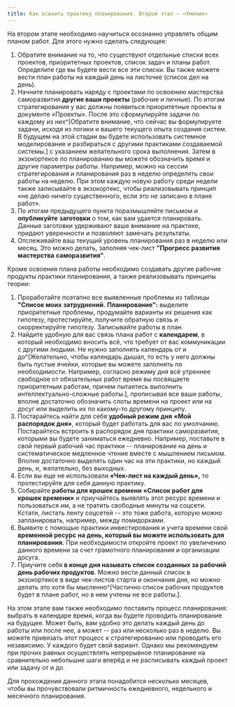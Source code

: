 ```yaml
---
title: Как освоить практику планирования. Второй этап – «Умение»
---
```


На втором этапе необходимо научиться осознанно управлять общим планом
работ. Для этого нужно сделать следующее:

1.  Обратите внимание на то, что существуют отдельные списки всех
    проектов, приоритетных проектов, список задач и планы работ.
    Определите где вы будете вести все эти списки. Вы также можете вести
    план работы на каждый день на листочке (список дел на день).
2.  Начните планировать наряду с проектами по освоению мастерства
    саморазвития **другие ваши проекты** (рабочие и личные). По итогам
    стратегирования у вас должны появиться приоритетные проекты в
    документе «Проекты». После это сформулируйте задачи по каждому из
    них^[Обратите внимание, что сейчас вы формулируете
    задачи, исходя из логики и вашего текущего опыта создания систем. В
    будущем на этой стадии вы будете использовать системное
    моделирование и разбираться с другими практиками создаваемой
    системы.] с указанием желательного срока выполнения.
    Затем в экзокортексе по планированию вы можете обозначить время и
    другие параметры работы. Например, можно на сессии стратегирования и
    планирования раз в неделю определять свои работы на неделю. При этом
    каждую новую работу среди недели также записывайте в экзокортекс,
    чтобы реализовывать принцип «не делаю ничего существенного, если это
    не записано в плане работ».
3.  По итогам предыдущего пункта поразмышляйте письмом и **опубликуйте**
    **заготовки** о том, как вам удается планировать. Данные заготовки
    удерживают ваше внимание на практике, придают уверенности и
    позволяют замечать результаты.
4.  Отслеживайте ваш текущий уровень планирования раз в неделю или
    месяц. Это можно делать, заполняя чек-лист **"Прогресс** **развития
    мастерства** **саморазвития"**.

Кроме освоения плана работы необходимо создавать другие рабочие продукты
практики планирования, а также реализовывать принципы теории:

1.  Проработайте поэтапно все выявленные проблемы из таблицы **"Список
    моих** **затруднений.** **Планирование":** выделите приоритетные
    проблемы, продумайте варианты их решения как гипотезу,
    протестируйте, получите обратную связь и скорректируйте гипотезу.
    Записывайте работы в план.
2.  Найдите удобную для вас связь плана работ с **календарем**, в
    который необходимо вносить всё, что требует от вас коммуникации с
    другими людьми. Не нужно заполнять календарь от и
    до^[Желательно, чтобы календарь дышал, то есть у
    него должны быть пустые ячейки, которые вы можете заполнять по
    необходимости. Например, согласно режиму дня всё утреннее свободное
    от обязательных работ время вы посвящаете приоритетным работам,
    причем пытаетесь выполнить интеллектуально-сложные
    работы.], прописывая все ваши работы, вполне
    достаточно обозначить слоты времени на проект или на досуг или
    выделить их по какому-то другому принципу.
3.  Постарайтесь найти для себя **удобный режим** **дня** **«Мой
    распорядок дня»**, который будет работать для вас по умолчанию.
    Постарайтесь встроить в распорядок дня практики саморазвития,
    которыми вы будете заниматься ежедневно. Например, поставьте в свой
    первый рабочий час практики -- планирование на день и
    систематическое медленное чтение вместе с мышлением письмом. Вполне
    достаточно выделять один час на эти практики, но каждый день, и,
    желательно, без выходных.
4.  Если вы еще не использовали **«Чек-лист на каждый день»,** то
    протестируйте для себя данную практику.
5.  Собирайте **работы для крошек времени** **«Список работ для крошек
    времени»** и приучайтесь выявлять этот ресурс времени и пользоваться
    им, а не тратить свободные минуты на соцсети. Кстати, листать ленту
    соцсетей -- это тоже работа, которую можно запланировать, например,
    между помидорками.
6.  Выявите с помощью практики инвестирования и учета времени свой
    **временной ресурс** **на день, который вы можете использовать для
    планирования.** При необходимости откройте проект по увеличению
    данного времени за счет грамотного планирования и организации
    досуга.
7.  Приучите себя **в конце дня называть список созданных за рабочий
    день рабочих продуктов**. Можно вести данный список в экзокортексе в
    виде чек-листов старта и окончания дня, но можно делать это хотя бы
    мысленно^[Частично список рабочих продуктов будет в
    плане работ, но в нем учтены не все работы.].

На этом этапе вам также необходимо поставить процесс планирования:
выбрать в календаре время, когда вы будете проводить планирование на
будущее. Может быть, вам удобно это делать каждый день до работы или
после нее, а может -- раз или несколько раз в неделю. Вы можете
привязать этот процесс к стратегированию или проводить его независимо. У
каждого будет свой вариант. Однако мы рекомендуем при прочих равных
осуществлять непрерывное планирование на сравнительно небольшие шаги
вперёд и не расписывать каждый проект или задачу от и до.

Для прохождения данного этапа понадобится несколько месяцев, чтобы вы
прочувствовали ритмичность ежедневного, недельного и месячного
планирования.
